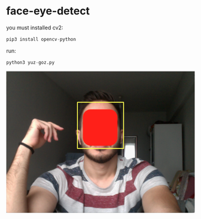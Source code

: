 # face-eye-detect

 you must installed cv2: 
 
 ```python
pip3 install opencv-python
```
run:
 ```python
python3 yuz-goz.py
```
![alt test](https://github.com/yusufbasol/face-eye-detect/blob/master/demo.png)
